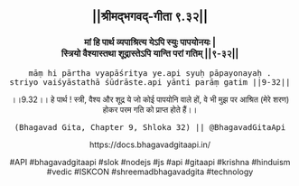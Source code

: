 <center><h2>||श्रीमद्‍भगवद्‍-गीता ९.३२||</h2>
<h3>मां हि पार्थ व्यपाश्रित्य येऽपि स्युः पापयोनयः |<br/>स्त्रियो वैश्यास्तथा शूद्रास्तेऽपि यान्ति परां गतिम् ||९-३२||</h3>
<pre>māṃ hi pārtha vyapāśritya ye.api syuḥ pāpayonayaḥ .<br/>striyo vaiśyāstathā śūdrāste.api yānti parāṃ gatim ||9-32||</pre>
<p>।।9.32।। हे पार्थ ! स्त्री, वैश्य और शूद्र ये जो कोई पापयोनि वाले हों, वे भी मुझ पर आश्रित (मेरे शरण) होकर परम गति को प्राप्त होते हैं।।</p>
<pre>(Bhagavad Gita, Chapter 9, Shloka 32) || @BhagavadGitaApi</pre><p>https://docs.bhagavadgitaapi.in/</p><p>#API #bhagavadgitaapi #slok #nodejs #js #api #gitaapi #krishna #hinduism #vedic #ISKCON #shreemadbhagavadgita #technology</p></center>